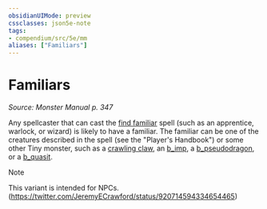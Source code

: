 ```yaml
---
obsidianUIMode: preview
cssclasses: json5e-note
tags:
- compendium/src/5e/mm
aliases: ["Familiars"]
---
```

# Familiars
*Source: Monster Manual p. 347* 

Any spellcaster that can cast the [find familiar](compendium/spells/find-familiar.md) spell (such as an apprentice, warlock, or wizard) is likely to have a familiar. The familiar can be one of the creatures described in the spell (see the "Player's Handbook") or some other Tiny monster, such as a [crawling claw](compendium/bestiary/undead/crawling-claw.md), an [b_imp](b_imp.md), a [b_pseudodragon](b_pseudodragon.md), or a [b_quasit](b_quasit.md).

> [!note]
> This variant is intended for NPCs. (https://twitter.com/JeremyECrawford/status/920714594334654465)